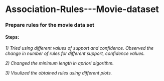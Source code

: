 # Association-Rules---Movie-dataset

### Prepare rules for the movie data set

#### Steps:
*1) Tried using different values of support and confidence. Observed the change in number of rules for different support, confidence values.*

*2) Changed the minimum length in apriori algorithm.*

*3) Visulized the obtained rules using different plots.*
